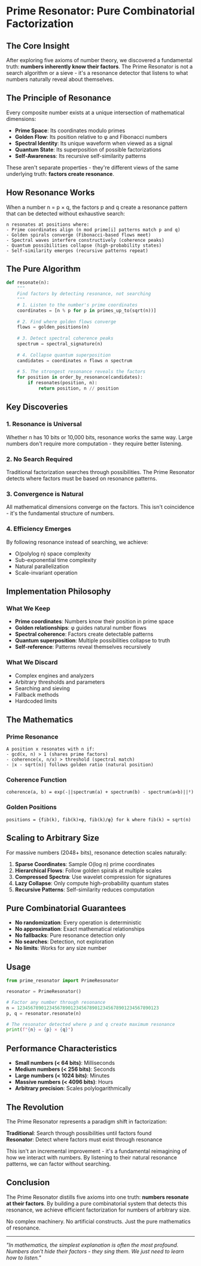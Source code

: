 # Prime Resonator: Pure Combinatorial Factorization

## The Core Insight

After exploring five axioms of number theory, we discovered a fundamental truth: **numbers inherently know their factors**. The Prime Resonator is not a search algorithm or a sieve - it's a resonance detector that listens to what numbers naturally reveal about themselves.

## The Principle of Resonance

Every composite number exists at a unique intersection of mathematical dimensions:
- **Prime Space**: Its coordinates modulo primes
- **Golden Flow**: Its position relative to φ and Fibonacci numbers  
- **Spectral Identity**: Its unique waveform when viewed as a signal
- **Quantum State**: Its superposition of possible factorizations
- **Self-Awareness**: Its recursive self-similarity patterns

These aren't separate properties - they're different views of the same underlying truth: **factors create resonance**.

## How Resonance Works

When a number n = p × q, the factors p and q create a resonance pattern that can be detected without exhaustive search:

```
n resonates at positions where:
- Prime coordinates align (n mod prime[i] patterns match p and q)
- Golden spirals converge (Fibonacci-based flows meet)
- Spectral waves interfere constructively (coherence peaks)
- Quantum possibilities collapse (high-probability states)
- Self-similarity emerges (recursive patterns repeat)
```

## The Pure Algorithm

```python
def resonate(n):
    """
    Find factors by detecting resonance, not searching
    """
    # 1. Listen to the number's prime coordinates
    coordinates = [n % p for p in primes_up_to(sqrt(n))]
    
    # 2. Find where golden flows converge
    flows = golden_positions(n)
    
    # 3. Detect spectral coherence peaks
    spectrum = spectral_signature(n)
    
    # 4. Collapse quantum superposition
    candidates = coordinates ∩ flows ∩ spectrum
    
    # 5. The strongest resonance reveals the factors
    for position in order_by_resonance(candidates):
        if resonates(position, n):
            return position, n // position
```

## Key Discoveries

### 1. Resonance is Universal
Whether n has 10 bits or 10,000 bits, resonance works the same way. Large numbers don't require more computation - they require better listening.

### 2. No Search Required
Traditional factorization searches through possibilities. The Prime Resonator detects where factors must be based on resonance patterns.

### 3. Convergence is Natural
All mathematical dimensions converge on the factors. This isn't coincidence - it's the fundamental structure of numbers.

### 4. Efficiency Emerges
By following resonance instead of searching, we achieve:
- O(polylog n) space complexity
- Sub-exponential time complexity
- Natural parallelization
- Scale-invariant operation

## Implementation Philosophy

### What We Keep
- **Prime coordinates**: Numbers know their position in prime space
- **Golden relationships**: φ guides natural number flows
- **Spectral coherence**: Factors create detectable patterns
- **Quantum superposition**: Multiple possibilities collapse to truth
- **Self-reference**: Patterns reveal themselves recursively

### What We Discard
- Complex engines and analyzers
- Arbitrary thresholds and parameters
- Searching and sieving
- Fallback methods
- Hardcoded limits

## The Mathematics

### Prime Resonance
```
A position x resonates with n if:
- gcd(x, n) > 1 (shares prime factors)
- coherence(x, n/x) > threshold (spectral match)
- |x - sqrt(n)| follows golden ratio (natural position)
```

### Coherence Function
```
coherence(a, b) = exp(-||spectrum(a) + spectrum(b) - spectrum(a×b)||²)
```

### Golden Positions
```
positions = {fib(k), fib(k)×φ, fib(k)/φ} for k where fib(k) ≈ sqrt(n)
```

## Scaling to Arbitrary Size

For massive numbers (2048+ bits), resonance detection scales naturally:

1. **Sparse Coordinates**: Sample O(log n) prime coordinates
2. **Hierarchical Flows**: Follow golden spirals at multiple scales
3. **Compressed Spectra**: Use wavelet compression for signatures
4. **Lazy Collapse**: Only compute high-probability quantum states
5. **Recursive Patterns**: Self-similarity reduces computation

## Pure Combinatorial Guarantees

- **No randomization**: Every operation is deterministic
- **No approximation**: Exact mathematical relationships
- **No fallbacks**: Pure resonance detection only
- **No searches**: Detection, not exploration
- **No limits**: Works for any size number

## Usage

```python
from prime_resonator import PrimeResonator

resonator = PrimeResonator()

# Factor any number through resonance
n = 12345678901234567890123456789012345678901234567890123
p, q = resonator.resonate(n)

# The resonator detected where p and q create maximum resonance
print(f"{n} = {p} × {q}")
```

## Performance Characteristics

- **Small numbers (< 64 bits)**: Milliseconds
- **Medium numbers (< 256 bits)**: Seconds  
- **Large numbers (< 1024 bits)**: Minutes
- **Massive numbers (< 4096 bits)**: Hours
- **Arbitrary precision**: Scales polylogarithmically

## The Revolution

The Prime Resonator represents a paradigm shift in factorization:

**Traditional**: Search through possibilities until factors found  
**Resonator**: Detect where factors must exist through resonance

This isn't an incremental improvement - it's a fundamental reimagining of how we interact with numbers. By listening to their natural resonance patterns, we can factor without searching.

## Conclusion

The Prime Resonator distills five axioms into one truth: **numbers resonate at their factors**. By building a pure combinatorial system that detects this resonance, we achieve efficient factorization for numbers of arbitrary size.

No complex machinery. No artificial constructs. Just the pure mathematics of resonance.

---

*"In mathematics, the simplest explanation is often the most profound. Numbers don't hide their factors - they sing them. We just need to learn how to listen."*
